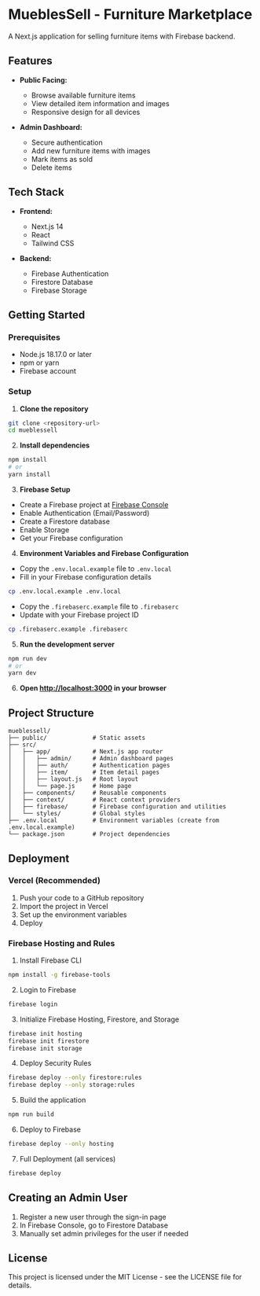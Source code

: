 # MueblesSell - Furniture Marketplace

A Next.js application for selling furniture items with Firebase backend.

## Features

- **Public Facing:**
  - Browse available furniture items
  - View detailed item information and images
  - Responsive design for all devices

- **Admin Dashboard:**
  - Secure authentication
  - Add new furniture items with images
  - Mark items as sold
  - Delete items

## Tech Stack

- **Frontend:**
  - Next.js 14
  - React
  - Tailwind CSS

- **Backend:**
  - Firebase Authentication
  - Firestore Database
  - Firebase Storage

## Getting Started

### Prerequisites

- Node.js 18.17.0 or later
- npm or yarn
- Firebase account

### Setup

1. **Clone the repository**

```bash
git clone <repository-url>
cd mueblessell
```

2. **Install dependencies**

```bash
npm install
# or
yarn install
```

3. **Firebase Setup**

- Create a Firebase project at [Firebase Console](https://console.firebase.google.com/)
- Enable Authentication (Email/Password)
- Create a Firestore database
- Enable Storage
- Get your Firebase configuration

4. **Environment Variables and Firebase Configuration**

- Copy the `.env.local.example` file to `.env.local`
- Fill in your Firebase configuration details

```bash
cp .env.local.example .env.local
```

- Copy the `.firebaserc.example` file to `.firebaserc`
- Update with your Firebase project ID

```bash
cp .firebaserc.example .firebaserc
```

5. **Run the development server**

```bash
npm run dev
# or
yarn dev
```

6. **Open [http://localhost:3000](http://localhost:3000) in your browser**

## Project Structure

```
mueblessell/
├── public/             # Static assets
├── src/
│   ├── app/            # Next.js app router
│   │   ├── admin/      # Admin dashboard pages
│   │   ├── auth/       # Authentication pages
│   │   ├── item/       # Item detail pages
│   │   ├── layout.js   # Root layout
│   │   └── page.js     # Home page
│   ├── components/     # Reusable components
│   ├── context/        # React context providers
│   ├── firebase/       # Firebase configuration and utilities
│   └── styles/         # Global styles
├── .env.local          # Environment variables (create from .env.local.example)
└── package.json        # Project dependencies
```

## Deployment

### Vercel (Recommended)

1. Push your code to a GitHub repository
2. Import the project in Vercel
3. Set up the environment variables
4. Deploy

### Firebase Hosting and Rules

1. Install Firebase CLI
```bash
npm install -g firebase-tools
```

2. Login to Firebase
```bash
firebase login
```

3. Initialize Firebase Hosting, Firestore, and Storage
```bash
firebase init hosting
firebase init firestore
firebase init storage
```

4. Deploy Security Rules
```bash
firebase deploy --only firestore:rules
firebase deploy --only storage:rules
```

5. Build the application
```bash
npm run build
```

6. Deploy to Firebase
```bash
firebase deploy --only hosting
```

7. Full Deployment (all services)
```bash
firebase deploy
```

## Creating an Admin User

1. Register a new user through the sign-in page
2. In Firebase Console, go to Firestore Database
3. Manually set admin privileges for the user if needed

## License

This project is licensed under the MIT License - see the LICENSE file for details.
